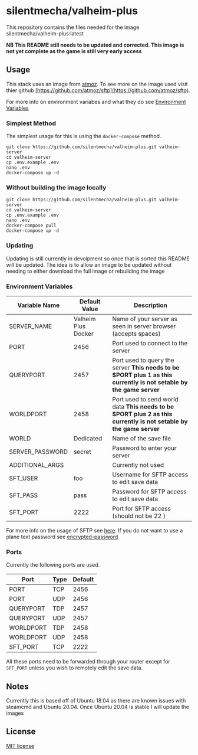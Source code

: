 # silentmecha/valheim-plus

This repository contains the files needed for the image silentmecha/valheim-plus:latest

**NB This README still needs to be updated and corrected. This image is not yet complete as the game is still very early access**

## Usage

This stack uses an image from [atmoz](https://github.com/atmoz). To see more on the image used visit thier github [https://github.com/atmoz/sftp](https://github.com/atmoz/sftp).

For more info on environment variabes and what they do see [Environment Variables](#environment-variables)

### Simplest Method

The simplest usage for this is using the `docker-compose` method.

```console
git clone https://github.com/silentmecha/valheim-plus.git valheim-server
cd valheim-server
cp .env.example .env
nano .env
docker-compose up -d
```

### Without building the image locally

```console
git clone https://github.com/silentmecha/valheim-plus.git valheim-server
cd valheim-server
cp .env.example .env
nano .env
docker-compose pull
docker-compose up -d
```

### Updating

Updating is still currently in devolpment so once that is sorted this README will be updated. The idea is to allow an image to be updated without needing to either download the full image or rebuilding the image

### Environment Variables

| Variable Name   | Default Value       | Description                                                                                                         |
|-----------------|---------------------|---------------------------------------------------------------------------------------------------------------------|
| SERVER_NAME     | Valheim Plus Docker | Name of your server as seen in server browser (accepts spaces)                                                      |
| PORT            | 2456                | Port used to connect to the server                                                                                  |
| QUERYPORT       | 2457                | Port used to query the server **This needs to be $PORT plus 1 as this currently is not setable by the game server** |
| WORLDPORT       | 2458                | Port used to send world data **This needs to be $PORT plus 2 as this currently is not setable by the game server**  |
| WORLD           | Dedicated           | Name of the save file                                                                                               |
| SERVER_PASSWORD | secret              | Password to enter your server                                                                                       |
| ADDITIONAL_ARGS |                     | Currently not used                                                                                                  |
| SFT_USER        | foo                 | Username for SFTP access to edit save data                                                                          |
| SFT_PASS        | pass                | Password for SFTP access to edit save data                                                                          |
| SFT_PORT        | 2222                | Port for SFTP access (should not be 22 )                                                                            |

For more info on the usage of SFTP see [here](https://github.com/atmoz/sftp). If you do not want to use a plane text password see [encrypted-password](https://github.com/atmoz/sftp#encrypted-password)

### Ports
Currently the following ports are used.

| Port      | Type | Default |
|-----------|------|---------|
| PORT      | TCP  | 2456    |
| PORT      | UDP  | 2456    |
| QUERYPORT | TDP  | 2457    |
| QUERYPORT | UDP  | 2457    |
| WORLDPORT | TDP  | 2458    |
| WORLDPORT | UDP  | 2458    |
| SFT_PORT  | TCP  | 2222    |

All these ports need to be forwarded through your router except for `SFT_PORT` unless you wish to remotely edit the save data.

## Notes
Currently this is based off of Ubuntu 18.04 as there are known issues with steamcmd and Ubuntu 20.04. Once Ubuntu 20.04 is stable I will update the images

## License

[MIT license](LICENSE)